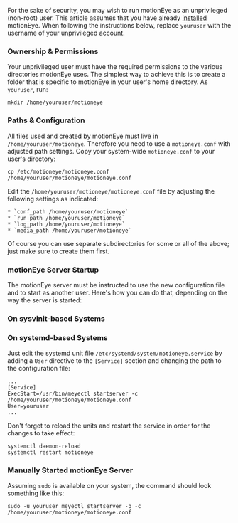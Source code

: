 For the sake of security, you may wish to run motionEye as an unprivileged (non-root) user. This article assumes that you have already [installed](https://github.com/ccrisan/motioneye/wiki/Installation) motionEye. When following the instructions below, replace `youruser` with the username of your unprivileged account.

### Ownership & Permissions

Your unprivileged user must have the required permissions to the various directories motionEye uses. The simplest way to achieve this is to create a folder that is specific to motionEye in your user's home directory. As `youruser`, run:

    mkdir /home/youruser/motioneye

### Paths & Configuration

All files used and created by motionEye must live in `/home/youruser/motioneye`. Therefore you need to use a `motioneye.conf` with adjusted path settings. Copy your system-wide `motioneye.conf` to your user's directory:

    cp /etc/motioneye/motioneye.conf /home/youruser/motioneye/motioneye.conf

Edit the `/home/youruser/motioneye/motioneye.conf` file by adjusting the following settings as indicated:

    * `conf_path /home/youruser/motioneye`
    * `run_path /home/youruser/motioneye`
    * `log_path /home/youruser/motioneye`
    * `media_path /home/youruser/motioneye`

Of course you can use separate subdirectories for some or all of the above; just make sure to create them first.

### motionEye Server Startup

The motionEye server must be instructed to use the new configuration file and to start as another user. Here's how you can do that, depending on the way the server is started:

### On sysvinit-based Systems

### On systemd-based Systems

Just edit the systemd unit file `/etc/systemd/system/motioneye.service` by adding a `User` directive to the `[Service]` section and changing the path to the configuration file:

    ...
    [Service]
    ExecStart=/usr/bin/meyectl startserver -c /home/youruser/motioneye/motioneye.conf
    User=youruser
    ...

Don't forget to reload the units and restart the service in order for the changes to take effect:

    systemctl daemon-reload
    systemctl restart motioneye

### Manually Started motionEye Server

Assuming `sudo` is available on your system, the command should look something like this:

    sudo -u youruser meyectl startserver -b -c /home/youruser/motioneye/motioneye.conf
